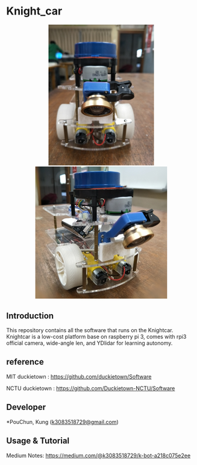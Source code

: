 # Knight_car

<p align="center">
  <img src="https://github.com/kungfrank/Knight_car/blob/master/IMG20180823161205.jpg" width="280"/>
  <img src="https://github.com/kungfrank/Knight_car/blob/master/IMG20180823161219_mh1535077740740.jpg" width="350"/>
</p>

## Introduction

This repository contains all the software that runs on the Knightcar.
Knightcar is a low-cost platform base on raspberry pi 3, comes with rpi3 official camera, wide-angle len, and YDlidar for learning autonomy.

## reference

MIT duckietown : https://github.com/duckietown/Software

NCTU duckietown : https://github.com/Duckietown-NCTU/Software


## Developer

*PouChun, Kung (k3083518729@gmail.com)

## Usage & Tutorial

Medium Notes: https://medium.com/@k3083518729/k-bot-a218c075e2ee

